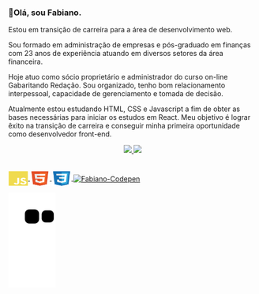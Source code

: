 ### 👋Olá, sou Fabiano.

Estou em transição de carreira para a área de desenvolvimento web.

Sou formado em administração de empresas e pós-graduado em finanças com 23 anos de experiência atuando em diversos setores da área financeira. 

Hoje atuo como sócio proprietário e administrador do curso on-line Gabaritando Redação. Sou organizado, tenho bom relacionamento interpessoal, 
capacidade de gerenciamento e tomada de decisão.

Atualmente estou estudando HTML, CSS e Javascript a fim de obter as bases necessárias para iniciar os estudos em React. 
Meu objetivo é lograr êxito na transição de carreira e conseguir minha primeira oportunidade como desenvolvedor front-end.<br>

<div align="center">
  <a href="https://github.com/Fabiano2022">
  <img width="42%" src="https://github-readme-stats.vercel.app/api?username=Fabiano2022&show_icons=true&theme=dark&include_all_commits=true&count_private=true"/>
  <img width="50%" src="https://github-readme-stats.vercel.app/api/top-langs/?username=fabiano2022&layout=compact&langs_count=7&theme=dark"/>
</div><br>
  
  <div style="display: inline_block"><br>
  <img align="center" alt="Fabiano-Js" height="30" width="40" src="https://raw.githubusercontent.com/devicons/devicon/master/icons/javascript/javascript-plain.svg">
  <img align="center" alt="Fabiano-HTML" height="30" width="40" src="https://raw.githubusercontent.com/devicons/devicon/master/icons/html5/html5-original.svg">
  <img align="center" alt="Rafa-CSS" height="30" width="40" src="https://raw.githubusercontent.com/devicons/devicon/master/icons/css3/css3-original.svg">
  <img align="center" alt="Fabiano-Codepen" height="30" width="40" src="https://img.shields.io/badge/Codepen-000000?style=for-the-badge&logo=codepen&logoColor=white" 

  </div><br>


![snake gif](https://github.com/Fabiano2022/Fabiano2022/blob/output/github-contribution-grid-snake.svg)



